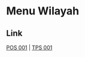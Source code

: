# Menu Wilayah

## Link

[POS 001](https://github.com/gigit-pemilu/pemilu-2024-99-luar-negeri/tree/main/pileg-dpr/hitung-suara/sub/99-luar-negeri/sub/19-bogota-kolombia/sub/01-bogota-kolombia/sub/0001-bogota-kolombia/sub/001-pos-001)
 | 
[TPS 001](https://github.com/gigit-pemilu/pemilu-2024-99-luar-negeri/tree/main/pileg-dpr/hitung-suara/sub/99-luar-negeri/sub/19-bogota-kolombia/sub/01-bogota-kolombia/sub/0001-bogota-kolombia/sub/002-tps-001)

